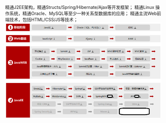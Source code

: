 精通J2EE架构，精通Structs/Spring/Hibernate/Ajax等开发框架；
精通Linux 操作系统，精通Oracle、MySQL等至少一种关系型数据库的应用；
精通主流Web前端技术，包括HTML/CSS/JS等技术；
![enter description here][1]


  [1]: ./images/1488004023152.jpg "1488004023152.jpg"